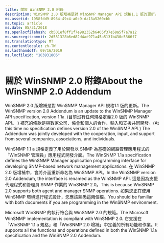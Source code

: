 ```yaml
---
title: 關於 WinSNMP 2.0 附錄
description: WinSNMP 2.0 版增補是對 WinSNMP Manager API 規格1.1 版的更新。
ms.assetid: 1958fdd9-8934-49c4-a0c9-da13a5260cbb
ms.topic: article
ms.date: 05/31/2018
ms.openlocfilehash: cb501ef8ff1f7e982352b6405f37e58a5f7a7a12
ms.sourcegitcommit: 2d531328b6ed82d4ad971a45a5131b430c5866f7
ms.translationtype: MT
ms.contentlocale: zh-TW
ms.lasthandoff: 09/16/2019
ms.locfileid: "103931806"
---
```

# <a name="about-the-winsnmp-20-addendum"></a><span data-ttu-id="35166-103">關於 WinSNMP 2.0 附錄</span><span class="sxs-lookup"><span data-stu-id="35166-103">About the WinSNMP 2.0 Addendum</span></span>

<span data-ttu-id="35166-104">WinSNMP 2.0 版增補是對 WinSNMP Manager API 規格1.1 版的更新。</span><span class="sxs-lookup"><span data-stu-id="35166-104">The WinSNMP version 2.0 Addendum is an update to the WinSNMP Manager API specification, version 1.1a.</span></span> <span data-ttu-id="35166-105"> (目前沒有任何規格定義2.0 版的 WinSNMP API。 ) 補充的條款是與數家公司、協會和個人的合作、輸入和支援共同開發。</span><span class="sxs-lookup"><span data-stu-id="35166-105">(At this time no specification defines version 2.0 of the WinSNMP API.) The Addendum was jointly developed with the cooperation, input, and support from several companies, associations, and individuals.</span></span>

<span data-ttu-id="35166-106">WinSNMP 1.1 a 規格定義了用於開發以 SNMP 為基礎的網路管理應用程式的「WinSNMP 管理員」應用程式開發介面。</span><span class="sxs-lookup"><span data-stu-id="35166-106">The WinSNMP 1.1a specification defines the WinSNMP Manager application programming interface for developing SNMP-based network management applications.</span></span> <span data-ttu-id="35166-107">在 WinSNMP 2.0 版增補中，會將介面重新命名為 WinSNMP API。</span><span class="sxs-lookup"><span data-stu-id="35166-107">In the WinSNMP version 2.0 Addendum, the interface is renamed as the WinSNMP API.</span></span> <span data-ttu-id="35166-108">這是因為支援代理程式和管理員 SNMP 作業的 WinSNMP 2.0。</span><span class="sxs-lookup"><span data-stu-id="35166-108">This is because WinSNMP 2.0 supports both agent and manager SNMP operations.</span></span> <span data-ttu-id="35166-109">如果您正在使用 WinSNMP 環境進行程式設計，您應該熟悉這兩個檔。</span><span class="sxs-lookup"><span data-stu-id="35166-109">You should be familiar with both documents if you are programming in the WinSNMP environment.</span></span>

<span data-ttu-id="35166-110">Microsoft WinSNMP 的執行符合與 WinSNMP 2.0 的規範。</span><span class="sxs-lookup"><span data-stu-id="35166-110">The Microsoft WinSNMP implementation is compliant with WinSNMP 2.0.</span></span> <span data-ttu-id="35166-111">它支援在「WinSNMP 1.1 a 規格」和「WinSNMP 2.0 增補」中定義的所有功能和作業。</span><span class="sxs-lookup"><span data-stu-id="35166-111">It supports all the functions and operations defined in both the WinSNMP 1.1a specification and the WinSNMP 2.0 Addendum.</span></span>

 

 




